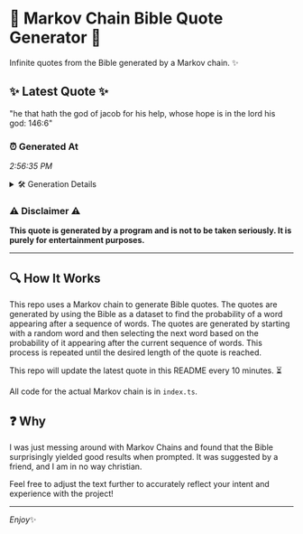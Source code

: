 # 📖 Markov Chain Bible Quote Generator 📖

Infinite quotes from the Bible generated by a Markov chain. ✨

## ✨ Latest Quote ✨
"he that hath the god of jacob for his help, whose hope is in the lord his god: 146:6"

### ⏰ Generated At
*2:56:35 PM*

<details>
    <summary>🛠️ Generation Details</summary>
    <p>
        <strong>🌱 Seed:</strong> he<br>
        <strong>🔄 Iterations:</strong> 18<br>
        <strong>📜 Context History:</strong><br>[ he ]: that<br>[ he, that ]: hath<br>[ he, that, hath ]: the<br>[ he, that, hath, the ]: god<br>[ he, that, hath, the, god ]: of<br>[ he, that, hath, the, god, of ]: jacob<br>[ that, hath, the, god, of, jacob ]: for<br>[ hath, the, god, of, jacob, for ]: his<br>[ the, god, of, jacob, for, his ]: help,<br>[ god, of, jacob, for, his, help, ]: whose<br>[ of, jacob, for, his, help,, whose ]: hope<br>[ jacob, for, his, help,, whose, hope ]: is<br>[ for, his, help,, whose, hope, is ]: in<br>[ his, help,, whose, hope, is, in ]: the<br>[ help,, whose, hope, is, in, the ]: lord<br>[ whose, hope, is, in, the, lord ]: his<br>[ hope, is, in, the, lord, his ]: god:<br>[ is, in, the, lord, his, god: ]: 146:6<br>
    </p>
</details>

### ⚠️ Disclaimer ⚠️
**This quote is generated by a program and is not to be taken seriously. It is purely for entertainment purposes.**

---

## 🔍 How It Works

This repo uses a Markov chain to generate Bible quotes. The quotes are generated by using the Bible as a dataset to find the probability of a word appearing after a sequence of words. The quotes are generated by starting with a random word and then selecting the next word based on the probability of it appearing after the current sequence of words. This process is repeated until the desired length of the quote is reached.

This repo will update the latest quote in this README every 10 minutes. ⏳

All code for the actual Markov chain is in `index.ts`.

## ❓ Why

I was just messing around with Markov Chains and found that the Bible surprisingly yielded good results when prompted. 
It was suggested by a friend, and I am in no way christian.

Feel free to adjust the text further to accurately reflect your intent and experience with the project!

---

*Enjoy*✨
